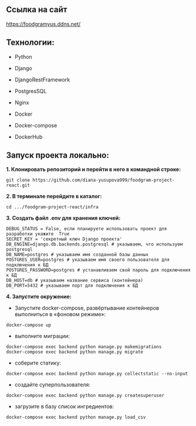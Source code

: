 ## Ссылка на сайт
https://foodgramyus.ddns.net/

## Технологии:

- Python

- Django

- DjangoRestFramework

- PostgresSQL

- Nginx

- Docker

- Docker-compose

- DockerHub

## Запуск проекта локально:

**1. Клонировать репозиторий и перейти в него в командной строке:**
```
git clone https://github.com/diana-yusupova999/foodgram-project-react.git
```
**2. В терминале перейдите в каталог:**
```
cd .../foodgram-project-react/infra
```
**3. Создать файл .env для хранения ключей:**
```
DEBUG_STATUS = False, еcли планируете использовать проект для разработки укажите  True
SECRET_KEY = 'секретный ключ Django проекта'
DB_ENGINE=django.db.backends.postgresql # указываем, что используем postgresql
DB_NAME=postgres # указываем имя созданной базы данных
POSTGRES_USER=postgres # указываем имя своего пользователя для подключения к БД
POSTGRES_PASSWORD=postgres # устанавливаем свой пароль для подключения к БД
DB_HOST=db # указываем название сервиса (контейнера)
DB_PORT=5432 # указываем порт для подключения к БД 
```

**4. Запустите окружение:**
- Запустите docker-compose, развёртывание контейнеров выполниться в «фоновом режиме»:

```
docker-compose up
```

- выполните миграции:

```
docker-compose exec backend python manage.py makemigrations
docker-compose exec backend python manage.py migrate
```

- соберите статику:

```
docker-compose exec backend python manage.py collectstatic --no-input
```

- создайте суперпользователя:

```
docker-compose exec backend python manage.py createsuperuser
```

- загрузите в базу список ингредиентов:

```
docker-compose exec backend python manage.py load_csv

```
